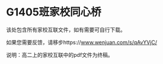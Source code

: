 # G1405班家校同心桥
该处包含所有家校互联文件，如有需要可自行下载。

如果您需要反馈，请移步https://www.wenjuan.com/s/qAvYVjC/

说明：高二上的家校互联中的pdf文件为终稿。
